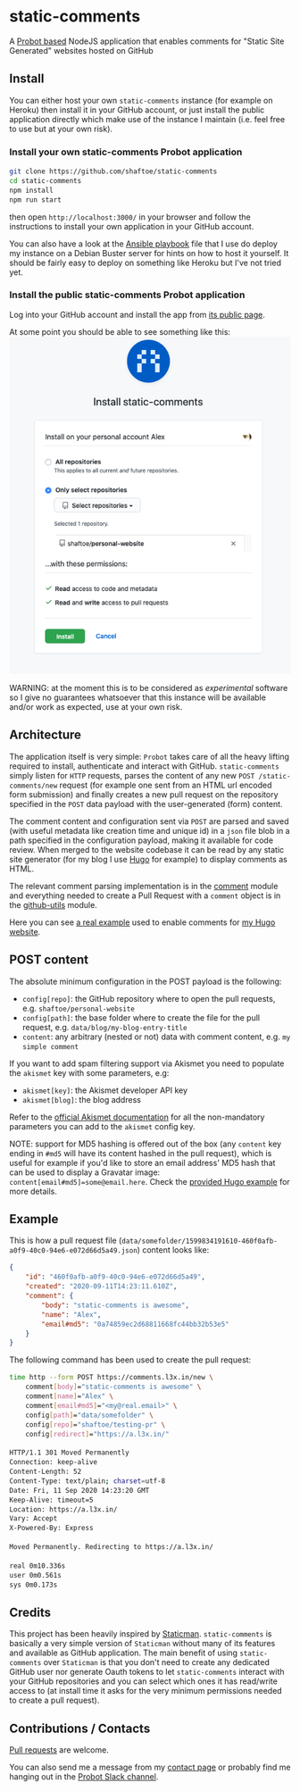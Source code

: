 # static-comments

A [Probot based](https://probot.github.io/) NodeJS application that enables comments for "Static Site Generated" websites hosted on GitHub

## Install

You can either host your own `static-comments` instance (for example on Heroku) then install it in your GitHub account, or just install the public application directly which make use of the instance I maintain (i.e. feel free to use but at your own risk).

### Install your own static-comments Probot application

```bash
git clone https://github.com/shaftoe/static-comments
cd static-comments
npm install
npm run start
```

then open `http://localhost:3000/` in your browser and follow the instructions to install your own application in your GitHub account.

You can also have a look at the [Ansible playbook](ansible-deploy.yaml) file that I use do deploy my instance on a Debian Buster server for hints on how to host it yourself. It should be fairly easy to deploy on something like Heroku but I've not tried yet.

### Install the public static-comments Probot application

Log into your GitHub account and install the app from [its public page](https://github.com/apps/static-comments).

At some point you should be able to see something like this: ![screenshot of GitHub install page](screenshot.png)

WARNING: at the moment this is to be considered as *experimental* software so I give no guarantees whatsoever that this instance will be available and/or work as expected, use at your own risk.

## Architecture

The application itself is very simple: `Probot` takes care of all the heavy lifting required to install, authenticate and interact with GitHub. `static-comments` simply listen for `HTTP` requests, parses the content of any new `POST /static-comments/new` request (for example one sent from an HTML url encoded form submission) and finally creates a new pull request on the repository specified in the `POST` data payload with the user-generated (form) content.

The comment content and configuration sent via `POST` are parsed and saved (with useful metadata like creation time and unique id) in a `json` file blob in a path specified in the configuration payload, making it available for code review. When merged to the website codebase it can be read by any static site generator (for my blog I use [Hugo](https://gohugo.io/) for example) to display comments as HTML.

The relevant comment parsing implementation is in the [comment](lib/comment.js) module and everything needed to create a Pull Request with a `comment` object is in the [github-utils](lib/github-utils.js) module.

Here you can see [a real example][hugo-2] used to enable comments for [my Hugo website](https://a.l3x.in/).

## POST content

The absolute minimum configuration in the POST payload is the following:

- `config[repo]`: the GitHub repository where to open the pull requests, e.g. `shaftoe/personal-website`
- `config[path]`: the base folder where to create the file for the pull request, e.g. `data/blog/my-blog-entry-title`
- `content`: any arbitrary (nested or not) data with comment content, e.g. `my simple comment`

If you want to add spam filtering support via Akismet you need to populate the `akismet` key with some parameters, e.g:

- `akismet[key]`: the Akismet developer API key
- `akismet[blog]`: the blog address

Refer to the [official Akismet documentation](https://akismet.com/development/api/#comment-check) for all the non-mandatory parameters you can add to the `akismet` config key.

NOTE: support for MD5 hashing is offered out of the box (any `content` key ending in `#md5` will have its content hashed in the pull request), which is useful for example if you'd like to store an email address' MD5 hash that can be used to display a Gravatar image: `content[email#md5]=some@email.here`. Check the [provided Hugo example][hugo-1] for more details.

## Example

This is how a pull request file (`data/somefolder/1599834191610-460f0afb-a0f9-40c0-94e6-e072d66d5a49.json`) content looks like:

```json
{
    "id": "460f0afb-a0f9-40c0-94e6-e072d66d5a49",
    "created": "2020-09-11T14:23:11.610Z",
    "comment": {
        "body": "static-comments is awesome",
        "name": "Alex",
        "email#md5": "0a74859ec2d68811668fc44bb32b53e5"
    }
}
```

The following command has been used to create the pull request:

```bash
time http --form POST https://comments.l3x.in/new \
    comment[body]="static-comments is awesome" \
    comment[name]="Alex" \
    comment[email#md5]="<my@real.email>" \
    config[path]="data/somefolder" \
    config[repo]="shaftoe/testing-pr" \
    config[redirect]="https://a.l3x.in/"

HTTP/1.1 301 Moved Permanently
Connection: keep-alive
Content-Length: 52
Content-Type: text/plain; charset=utf-8
Date: Fri, 11 Sep 2020 14:23:20 GMT
Keep-Alive: timeout=5
Location: https://a.l3x.in/
Vary: Accept
X-Powered-By: Express

Moved Permanently. Redirecting to https://a.l3x.in/

real 0m10.336s
user 0m0.561s
sys 0m0.173s
```

## Credits

This project has been heavily inspired by [Staticman](https://staticman.net). `static-comments` is basically a very simple version of `Staticman` without many of its features and available as GitHub application. The main benefit of using `static-comments` over `Staticman` is that you don't need to create any dedicated GitHub user nor generate Oauth tokens to let `static-comments` interact with your GitHub repositories and you can select which ones it has read/write access to (at install time it asks for the very minimum permissions needed to create a pull request).

## Contributions / Contacts

[Pull requests][pull-requests] are welcome.

You can also send me a message from my [contact page](https://a.l3x.in/contact) or probably find me hanging out in the [Probot Slack channel](https://probot-slackin.herokuapp.com/).

[hugo-1]: https://github.com/shaftoe/personal-website/blob/master/layouts/partials/comments-form.html#L16
[hugo-2]: https://github.com/shaftoe/personal-website/blob/master/layouts/partials/comments-form.html#L41
[pull-requests]: <https://github.com/shaftoe/static-comments/pull/new/master>
